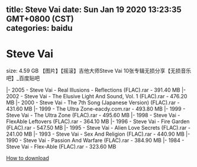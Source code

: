 
title: Steve Vai
date: Sun Jan 19 2020 13:23:35 GMT+0800 (CST)    
categories: baidu
---

# Steve Vai
size: 4.59 GB
 【图片】【摇滚】吉他大师Steve Vai 10张专辑无损分享【无损音乐吧】_百度贴吧
 
|- 2005 - Steve Vai - Real Illusions - Reflections (FLAC).rar - 391.40 MB
|- 2002 - Steve Vai - The Elusive Light And Sound, Vol. 1 (FLAC).rar - 476.20 MB
|- 2000 - Steve Vai - The 7th Song (Japanese Version) (FLAC).rar - 431.60 MB
|- 1999 - The Ultra Zone-eacdy.com.rar - 493.80 MB
|- 1999 - Steve Vai - The Ultra Zone (FLAC).rar - 495.60 MB
|- 1998 - Steve Vai - FlexAble Leftovers (FLAC).rar - 364.10 MB
|- 1996 - Steve Vai - Fire Garden (FLAC).rar - 547.50 MB
|- 1995 - Steve Vai - Alien Love Secrets (FLAC).rar - 241.00 MB
|- 1993 - Steve Vai - Sex And Religion (FLAC).rar - 440.90 MB
|- 1990 - Steve Vai - Passion And Warfare (FLAC).rar - 384.90 MB
|- 1984 - Steve Vai - Flex-Able (FLAC).rar - 323.60 MB

[How to download](https://bpcam.bemobtrk.com/go/2ceec3aa-1ca2-46d6-b9ff-aaa5c184517c?jno=571)